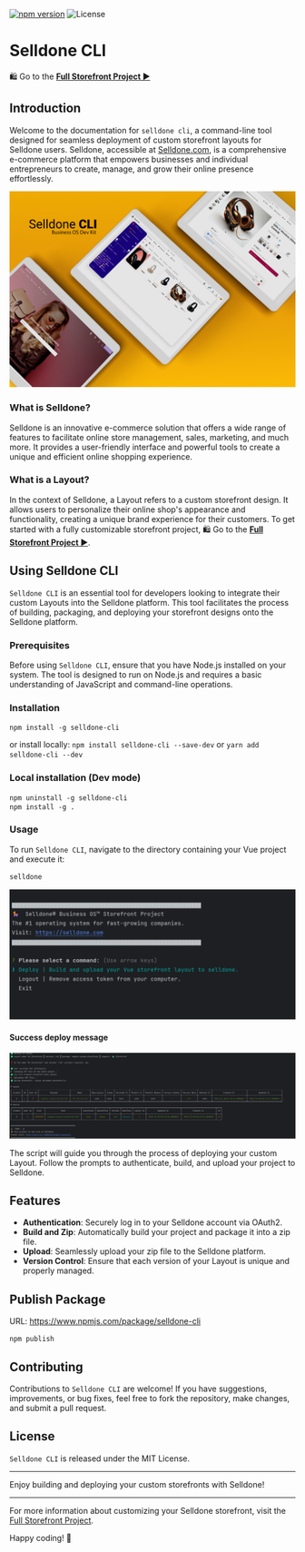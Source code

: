 [![npm version](https://img.shields.io/npm/v/selldone-cli.svg)](https://www.npmjs.com/package/selldone-cli)
![License](https://img.shields.io/github/license/selldone/cli.svg)

# Selldone CLI

🛍️ Go to the [**Full Storefront Project ▶**](https://github.com/selldone/storefront)

## Introduction

Welcome to the documentation for `selldone cli`, a command-line tool designed for seamless deployment of custom
storefront layouts for Selldone users. Selldone, accessible at [Selldone.com](https://www.selldone.com), is a
comprehensive e-commerce platform that empowers businesses and individual entrepreneurs to create, manage, and grow
their online presence effortlessly.


![Selldone Business OS Dev Kit](_docs/images/dev-kit.jpg)


### What is Selldone?

Selldone is an innovative e-commerce solution that offers a wide range of features to facilitate online store
management, sales, marketing, and much more. It provides a user-friendly interface and powerful tools to create a unique
and efficient online shopping experience.

### What is a Layout?

In the context of Selldone, a Layout refers to a custom storefront design. It allows users to personalize their online
shop's appearance and functionality, creating a unique brand experience for their customers. To get started with a fully
customizable storefront project, 🛍️ Go to the [**Full Storefront Project ▶**](https://github.com/selldone/storefront).

## Using Selldone CLI

`Selldone CLI` is an essential tool for developers looking to integrate their custom Layouts into the Selldone platform.
This tool facilitates the process of building, packaging, and deploying your storefront designs onto the Selldone
platform.

### Prerequisites

Before using `Selldone CLI`, ensure that you have Node.js installed on your system. The tool is designed to run on Node.js
and requires a basic understanding of JavaScript and command-line operations.

### Installation

```shell
npm install -g selldone-cli
```
or install locally: `npm install selldone-cli --save-dev` or `yarn add selldone-cli --dev`

### Local installation (Dev mode)

```shell
npm uninstall -g selldone-cli
npm install -g .
```

### Usage

To run `Selldone CLI`, navigate to the directory containing your Vue project and execute it:

```bash
selldone
```

![Run selldone cli screenshot](_docs/images/run-selldone-cli.png)


#### Success deploy message

![Success deploy message](_docs/images/success-deploy-message.png)

The script will guide you through the process of deploying your custom Layout. Follow the prompts to authenticate,
build, and upload your project to Selldone.

## Features

- **Authentication**: Securely log in to your Selldone account via OAuth2.
- **Build and Zip**: Automatically build your project and package it into a zip file.
- **Upload**: Seamlessly upload your zip file to the Selldone platform.
- **Version Control**: Ensure that each version of your Layout is unique and properly managed.


## Publish Package

URL: https://www.npmjs.com/package/selldone-cli

```shell
npm publish
```

## Contributing

Contributions to `Selldone CLI` are welcome! If you have suggestions, improvements, or bug fixes, feel free to fork the
repository, make changes, and submit a pull request.

## License

`Selldone CLI` is released under the MIT License.


---

Enjoy building and deploying your custom storefronts with Selldone!

---

For more information about customizing your Selldone storefront, visit
the [Full Storefront Project](https://github.com/selldone/storefront).

Happy coding! 🎊
